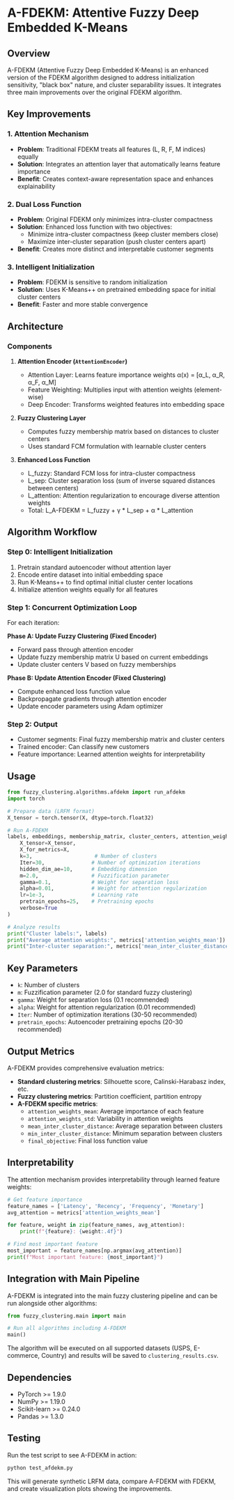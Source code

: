 # A-FDEKM: Attentive Fuzzy Deep Embedded K-Means

## Overview

A-FDEKM (Attentive Fuzzy Deep Embedded K-Means) is an enhanced version of the FDEKM algorithm designed to address initialization sensitivity, "black box" nature, and cluster separability issues. It integrates three main improvements over the original FDEKM algorithm.

## Key Improvements

### 1. Attention Mechanism
- **Problem**: Traditional FDEKM treats all features (L, R, F, M indices) equally
- **Solution**: Integrates an attention layer that automatically learns feature importance
- **Benefit**: Creates context-aware representation space and enhances explainability

### 2. Dual Loss Function
- **Problem**: Original FDEKM only minimizes intra-cluster compactness
- **Solution**: Enhanced loss function with two objectives:
  - Minimize intra-cluster compactness (keep cluster members close)
  - Maximize inter-cluster separation (push cluster centers apart)
- **Benefit**: Creates more distinct and interpretable customer segments

### 3. Intelligent Initialization
- **Problem**: FDEKM is sensitive to random initialization
- **Solution**: Uses K-Means++ on pretrained embedding space for initial cluster centers
- **Benefit**: Faster and more stable convergence

## Architecture

### Components

1. **Attention Encoder (`AttentionEncoder`)**
   - Attention Layer: Learns feature importance weights α(x) = [α_L, α_R, α_F, α_M]
   - Feature Weighting: Multiplies input with attention weights (element-wise)
   - Deep Encoder: Transforms weighted features into embedding space

2. **Fuzzy Clustering Layer**
   - Computes fuzzy membership matrix based on distances to cluster centers
   - Uses standard FCM formulation with learnable cluster centers

3. **Enhanced Loss Function**
   - L_fuzzy: Standard FCM loss for intra-cluster compactness
   - L_sep: Cluster separation loss (sum of inverse squared distances between centers)
   - L_attention: Attention regularization to encourage diverse attention weights
   - Total: L_A-FDEKM = L_fuzzy + γ * L_sep + α * L_attention

## Algorithm Workflow

### Step 0: Intelligent Initialization
1. Pretrain standard autoencoder without attention layer
2. Encode entire dataset into initial embedding space
3. Run K-Means++ to find optimal initial cluster center locations
4. Initialize attention weights equally for all features

### Step 1: Concurrent Optimization Loop
For each iteration:

**Phase A: Update Fuzzy Clustering (Fixed Encoder)**
- Forward pass through attention encoder
- Update fuzzy membership matrix U based on current embeddings
- Update cluster centers V based on fuzzy memberships

**Phase B: Update Attention Encoder (Fixed Clustering)**
- Compute enhanced loss function value
- Backpropagate gradients through attention encoder
- Update encoder parameters using Adam optimizer

### Step 2: Output
- Customer segments: Final fuzzy membership matrix and cluster centers
- Trained encoder: Can classify new customers
- Feature importance: Learned attention weights for interpretability

## Usage

```python
from fuzzy_clustering.algorithms.afdekm import run_afdekm
import torch

# Prepare data (LRFM format)
X_tensor = torch.tensor(X, dtype=torch.float32)

# Run A-FDEKM
labels, embeddings, membership_matrix, cluster_centers, attention_weights, metrics = run_afdekm(
    X_tensor=X_tensor,
    X_for_metrics=X,
    k=3,                    # Number of clusters
    Iter=30,               # Number of optimization iterations
    hidden_dim_ae=10,      # Embedding dimension
    m=2.0,                 # Fuzzification parameter
    gamma=0.1,             # Weight for separation loss
    alpha=0.01,            # Weight for attention regularization
    lr=1e-3,               # Learning rate
    pretrain_epochs=25,    # Pretraining epochs
    verbose=True
)

# Analyze results
print("Cluster labels:", labels)
print("Average attention weights:", metrics['attention_weights_mean'])
print("Inter-cluster separation:", metrics['mean_inter_cluster_distance'])
```

## Key Parameters

- `k`: Number of clusters
- `m`: Fuzzification parameter (2.0 for standard fuzzy clustering)
- `gamma`: Weight for separation loss (0.1 recommended)
- `alpha`: Weight for attention regularization (0.01 recommended)
- `Iter`: Number of optimization iterations (30-50 recommended)
- `pretrain_epochs`: Autoencoder pretraining epochs (20-30 recommended)

## Output Metrics

A-FDEKM provides comprehensive evaluation metrics:

- **Standard clustering metrics**: Silhouette score, Calinski-Harabasz index, etc.
- **Fuzzy clustering metrics**: Partition coefficient, partition entropy
- **A-FDEKM specific metrics**:
  - `attention_weights_mean`: Average importance of each feature
  - `attention_weights_std`: Variability in attention weights
  - `mean_inter_cluster_distance`: Average separation between clusters
  - `min_inter_cluster_distance`: Minimum separation between clusters
  - `final_objective`: Final loss function value

## Interpretability

The attention mechanism provides interpretability through learned feature weights:

```python
# Get feature importance
feature_names = ['Latency', 'Recency', 'Frequency', 'Monetary']
avg_attention = metrics['attention_weights_mean']

for feature, weight in zip(feature_names, avg_attention):
    print(f"{feature}: {weight:.4f}")

# Find most important feature
most_important = feature_names[np.argmax(avg_attention)]
print(f"Most important feature: {most_important}")
```

## Integration with Main Pipeline

A-FDEKM is integrated into the main fuzzy clustering pipeline and can be run alongside other algorithms:

```python
from fuzzy_clustering.main import main

# Run all algorithms including A-FDEKM
main()
```

The algorithm will be executed on all supported datasets (USPS, E-commerce, Country) and results will be saved to `clustering_results.csv`.

## Dependencies

- PyTorch >= 1.9.0
- NumPy >= 1.19.0
- Scikit-learn >= 0.24.0
- Pandas >= 1.3.0

## Testing

Run the test script to see A-FDEKM in action:

```bash
python test_afdekm.py
```

This will generate synthetic LRFM data, compare A-FDEKM with FDEKM, and create visualization plots showing the improvements.
